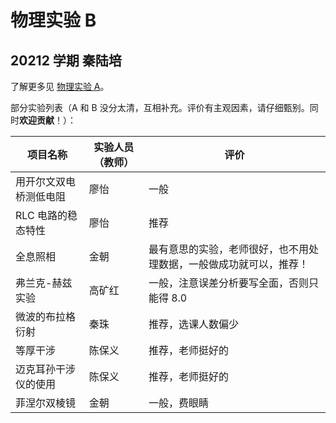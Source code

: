 # 物理实验 B

## 20212 学期 秦陆培

了解更多见 [物理实验 A](https://github.com/superpung/TJU-CourseSharing/tree/main/2100346_物理实验A)。

部分实验列表（A 和 B 没分太清，互相补充。评价有主观因素，请仔细甄别。同时**欢迎贡献**！）：

| 项目名称               | 实验人员（教师） | 评价                                                         |
| ---------------------- | ---------------- | ------------------------------------------------------------ |
| 用开尔文双电桥测低电阻 | 廖怡             | 一般                                                         |
| RLC 电路的稳态特性     | 廖怡             | 推荐                                                         |
| 全息照相               | 金朝             | 最有意思的实验，老师很好，也不用处理数据，一般做成功就可以，推荐！ |
| 弗兰克-赫兹实验        | 高矿红           | 一般，注意误差分析要写全面，否则只能得 8.0                   |
| 微波的布拉格衍射       | 秦珠             | 推荐，选课人数偏少                                           |
| 等厚干涉               | 陈保义           | 推荐，老师挺好的                                             |
| 迈克耳孙干涉仪的使用   | 陈保义           | 推荐，老师挺好的                                             |
| 菲涅尔双棱镜           | 金朝             | 一般，费眼睛                                                 |



